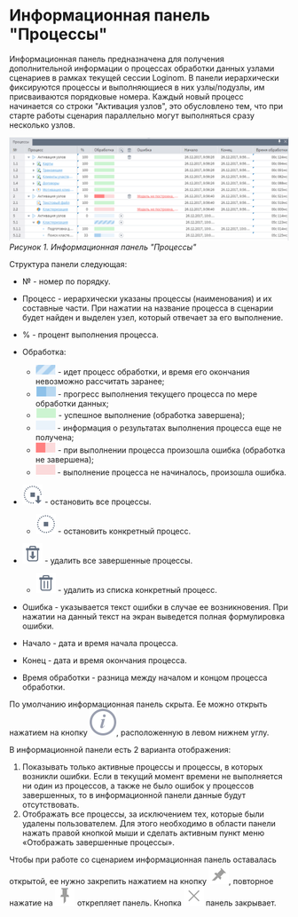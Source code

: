 #  Информационная панель "Процессы"

Информационная панель предназначена для получения дополнительной информации о процессах обработки данных узлами сценариев в рамках текущей сессии Loginom. В панели иерархически фиксируются процессы и выполняющиеся в них узлы/подузлы, им присваиваются порядковые номера. Каждый новый процесс начинается со строки "Активация узлов", это обусловлено тем, что при старте работы сценария параллельно могут выполняться сразу несколько узлов.

![](/media/app/glossary/info_panel.png) 
*Рисунок 1. Информационная панель "Процессы"*

Структура панели следующая:

*  № - номер по порядку.

*  Процесс - иерархически указаны процессы (наименования) и их составные части. При нажатии на название процесса в сценарии будет найден и выделен узел, который отвечает за его выполнение.

*  % - процент выполнения процесса.

*  Обработка:
    * ![](/media/app/glossary/info_panel_4.png) - идет процесс обработки, и время его окончания невозможно рассчитать заранее;
    * ![](/media/app/glossary/info_panel_5.png) - прогресс выполнения текущего процесса по мере обработки данных;
    * ![](/media/app/glossary/info_panel_1.png) - успешное выполнение (обработка завершена);
    * ![](/media/app/glossary/info_panel_3.png) - информация о результатах выполнения процесса еще не получена;
    * ![](/media/app/glossary/info_panel_2.png) - при выполнении процесса произошла ошибка (обработка не завершена);
    * ![](/media/app/glossary/info_panel_2_1.png) - выполнение процесса не начиналось, произошла ошибка.

*  ![](/media/app/glossary/info_panel_10.svg) - остановить все процессы.
    * ![](/media/app/glossary/info_panel_9.svg) - остановить конкретный процесс.

*  ![](/media/app/visualization/table/toolbar_18_127.svg) - удалить все завершенные процессы.
    * ![](/media/app/icons/toolbar_18/toolbar_18_8.svg) - удалить из списка конкретный процесс.

*  Ошибка - указывается текст ошибки в случае ее возникновения. При нажатии на данный текст на экран выведется полная формулировка ошибки.

*  Начало - дата и время начала процесса.

*  Конец - дата и время окончания процесса.

*  Время обработки - разница между началом и концом процесса обработки.

По умолчанию информационная панель скрыта. Ее можно открыть нажатием на кнопку ![](/media/app/glossary/systempanel_status.svg), расположенную в левом нижнем углу.
 
В информационной панели есть 2 варианта отображения:
 1.  Показывать только активные процессы и процессы, в которых возникли ошибки. Если в текущий момент времени не выполняется ни один из процессов, а также не было ошибок у процессов завершенных, то в информационной панели данные будут отсутствовать. 
 2.  Отображать все процессы, за исключением тех, которые были удалены пользователем. Для этого необходимо в области панели нажать правой кнопкой мыши и сделать активным пункт меню «Отображать завершенные процессы».

Чтобы при работе со сценарием информационная панель оставалась открытой, ее нужно закрепить нажатием на кнопку ![](/media/app/glossary/info_panel_7.svg), повторное нажатие на ![](/media/app/glossary/info_panel_8.svg) открепляет панель.
Кнопка ![](/media/app/glossary/tool-sprites-dark-01.svg) панель закрывает.


